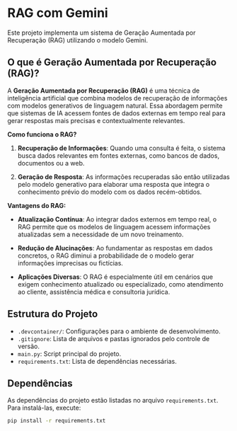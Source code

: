 # RAG com Gemini

Este projeto implementa um sistema de Geração Aumentada por Recuperação (RAG) utilizando o modelo Gemini.

## O que é Geração Aumentada por Recuperação (RAG)?

A **Geração Aumentada por Recuperação (RAG)** é uma técnica de inteligência artificial que combina modelos de recuperação de informações com modelos generativos de linguagem natural. Essa abordagem permite que sistemas de IA acessem fontes de dados externas em tempo real para gerar respostas mais precisas e contextualmente relevantes. 

**Como funciona o RAG?**

1. **Recuperação de Informações**: Quando uma consulta é feita, o sistema busca dados relevantes em fontes externas, como bancos de dados, documentos ou a web.

2. **Geração de Resposta**: As informações recuperadas são então utilizadas pelo modelo generativo para elaborar uma resposta que integra o conhecimento prévio do modelo com os dados recém-obtidos. 

**Vantagens do RAG:**

- **Atualização Contínua**: Ao integrar dados externos em tempo real, o RAG permite que os modelos de linguagem acessem informações atualizadas sem a necessidade de um novo treinamento. 

- **Redução de Alucinações**: Ao fundamentar as respostas em dados concretos, o RAG diminui a probabilidade de o modelo gerar informações imprecisas ou fictícias.

- **Aplicações Diversas**: O RAG é especialmente útil em cenários que exigem conhecimento atualizado ou especializado, como atendimento ao cliente, assistência médica e consultoria jurídica. 

## Estrutura do Projeto

- `.devcontainer/`: Configurações para o ambiente de desenvolvimento.
- `.gitignore`: Lista de arquivos e pastas ignorados pelo controle de versão.
- `main.py`: Script principal do projeto.
- `requirements.txt`: Lista de dependências necessárias.

## Dependências

As dependências do projeto estão listadas no arquivo `requirements.txt`. Para instalá-las, execute:

```bash
pip install -r requirements.txt
